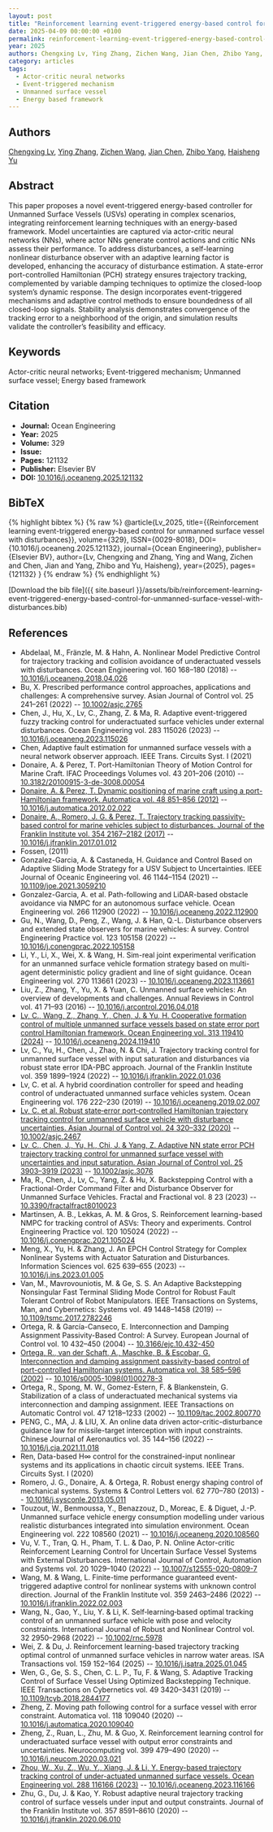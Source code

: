 ```yaml
---
layout: post
title: "Reinforcement learning event-triggered energy-based control for unmanned surface vessel with disturbances"
date: 2025-04-09 00:00:00 +0100
permalink: reinforcement-learning-event-triggered-energy-based-control-for-unmanned-surface-vessel-with-disturbances
year: 2025
authors: Chengxing Lv, Ying Zhang, Zichen Wang, Jian Chen, Zhibo Yang, Haisheng Yu
category: articles
tags:
  - Actor-critic neural networks
  - Event-triggered mechanism
  - Unmanned surface vessel
  - Energy based framework
---
```

 
## Authors
[Chengxing Lv](authors/chengxing-lv), [Ying Zhang](authors/ying-zhang), [Zichen Wang](authors/zichen-wang), [Jian Chen](authors/jian-chen), [Zhibo Yang](authors/zhibo-yang), [Haisheng Yu](authors/haisheng-yu)
 
## Abstract
This paper proposes a novel event-triggered energy-based controller for Unmanned Surface Vessels (USVs) operating in complex scenarios, integrating reinforcement learning techniques with an energy-based framework. Model uncertainties are captured via actor-critic neural networks (NNs), where actor NNs generate control actions and critic NNs assess their performance. To address disturbances, a self-learning nonlinear disturbance observer with an adaptive learning factor is developed, enhancing the accuracy of disturbance estimation. A state-error port-controlled Hamiltonian (PCH) strategy ensures trajectory tracking, complemented by variable damping techniques to optimize the closed-loop system’s dynamic response. The design incorporates event-triggered mechanisms and adaptive control methods to ensure boundedness of all closed-loop signals. Stability analysis demonstrates convergence of the tracking error to a neighborhood of the origin, and simulation results validate the controller’s feasibility and efficacy.
 
## Keywords
Actor-critic neural networks; Event-triggered mechanism; Unmanned surface vessel; Energy based framework
 
## Citation
- **Journal:** Ocean Engineering
- **Year:** 2025
- **Volume:** 329
- **Issue:** 
- **Pages:** 121132
- **Publisher:** Elsevier BV
- **DOI:** [10.1016/j.oceaneng.2025.121132](https://doi.org/10.1016/j.oceaneng.2025.121132)
 
## BibTeX
{% highlight bibtex %}
{% raw %}
@article{Lv_2025,
  title={{Reinforcement learning event-triggered energy-based control for unmanned surface vessel with disturbances}},
  volume={329},
  ISSN={0029-8018},
  DOI={10.1016/j.oceaneng.2025.121132},
  journal={Ocean Engineering},
  publisher={Elsevier BV},
  author={Lv, Chengxing and Zhang, Ying and Wang, Zichen and Chen, Jian and Yang, Zhibo and Yu, Haisheng},
  year={2025},
  pages={121132}
}
{% endraw %}
{% endhighlight %}
 
[Download the bib file]({{ site.baseurl }}/assets/bib/reinforcement-learning-event-triggered-energy-based-control-for-unmanned-surface-vessel-with-disturbances.bib)
 
## References
- Abdelaal, M., Fränzle, M. & Hahn, A. Nonlinear Model Predictive Control for trajectory tracking and collision avoidance of underactuated vessels with disturbances. Ocean Engineering vol. 160 168–180 (2018) -- [10.1016/j.oceaneng.2018.04.026](https://doi.org/10.1016/j.oceaneng.2018.04.026)
- Bu, X. Prescribed performance control approaches, applications and challenges: A comprehensive survey. Asian Journal of Control vol. 25 241–261 (2022) -- [10.1002/asjc.2765](https://doi.org/10.1002/asjc.2765)
- Chen, J., Hu, X., Lv, C., Zhang, Z. & Ma, R. Adaptive event-triggered fuzzy tracking control for underactuated surface vehicles under external disturbances. Ocean Engineering vol. 283 115026 (2023) -- [10.1016/j.oceaneng.2023.115026](https://doi.org/10.1016/j.oceaneng.2023.115026)
- Chen, Adaptive fault estimation for unmanned surface vessels with a neural network observer approach. IEEE Trans. Circuits Syst. I (2021)
- Donaire, A. & Perez, T. Port-Hamiltonian Theory of Motion Control for Marine Craft. IFAC Proceedings Volumes vol. 43 201–206 (2010) -- [10.3182/20100915-3-de-3008.00054](https://doi.org/10.3182/20100915-3-de-3008.00054)
- [Donaire, A. & Perez, T. Dynamic positioning of marine craft using a port-Hamiltonian framework. Automatica vol. 48 851–856 (2012)](dynamic-positioning-of-marine-craft-using-a-port-hamiltonian-framework) -- [10.1016/j.automatica.2012.02.022](https://doi.org/10.1016/j.automatica.2012.02.022)
- [Donaire, A., Romero, J. G. & Perez, T. Trajectory tracking passivity-based control for marine vehicles subject to disturbances. Journal of the Franklin Institute vol. 354 2167–2182 (2017)](trajectory-tracking-passivity-based-control-for-marine-vehicles-subject-to-disturbances) -- [10.1016/j.jfranklin.2017.01.012](https://doi.org/10.1016/j.jfranklin.2017.01.012)
- Fossen, (2011)
- Gonzalez-Garcia, A. & Castaneda, H. Guidance and Control Based on Adaptive Sliding Mode Strategy for a USV Subject to Uncertainties. IEEE Journal of Oceanic Engineering vol. 46 1144–1154 (2021) -- [10.1109/joe.2021.3059210](https://doi.org/10.1109/joe.2021.3059210)
- Gonzalez-Garcia, A. et al. Path-following and LiDAR-based obstacle avoidance via NMPC for an autonomous surface vehicle. Ocean Engineering vol. 266 112900 (2022) -- [10.1016/j.oceaneng.2022.112900](https://doi.org/10.1016/j.oceaneng.2022.112900)
- Gu, N., Wang, D., Peng, Z., Wang, J. & Han, Q.-L. Disturbance observers and extended state observers for marine vehicles: A survey. Control Engineering Practice vol. 123 105158 (2022) -- [10.1016/j.conengprac.2022.105158](https://doi.org/10.1016/j.conengprac.2022.105158)
- Li, Y., Li, X., Wei, X. & Wang, H. Sim-real joint experimental verification for an unmanned surface vehicle formation strategy based on multi-agent deterministic policy gradient and line of sight guidance. Ocean Engineering vol. 270 113661 (2023) -- [10.1016/j.oceaneng.2023.113661](https://doi.org/10.1016/j.oceaneng.2023.113661)
- Liu, Z., Zhang, Y., Yu, X. & Yuan, C. Unmanned surface vehicles: An overview of developments and challenges. Annual Reviews in Control vol. 41 71–93 (2016) -- [10.1016/j.arcontrol.2016.04.018](https://doi.org/10.1016/j.arcontrol.2016.04.018)
- [Lv, C., Wang, Z., Zhang, Y., Chen, J. & Yu, H. Cooperative formation control of multiple unmanned surface vessels based on state error port control Hamiltonian framework. Ocean Engineering vol. 313 119410 (2024)](cooperative-formation-control-of-multiple-unmanned-surface-vessels-based-on-state-error-port-control-hamiltonian-framework) -- [10.1016/j.oceaneng.2024.119410](https://doi.org/10.1016/j.oceaneng.2024.119410)
- Lv, C., Yu, H., Chen, J., Zhao, N. & Chi, J. Trajectory tracking control for unmanned surface vessel with input saturation and disturbances via robust state error IDA-PBC approach. Journal of the Franklin Institute vol. 359 1899–1924 (2022) -- [10.1016/j.jfranklin.2022.01.036](https://doi.org/10.1016/j.jfranklin.2022.01.036)
- Lv, C. et al. A hybrid coordination controller for speed and heading control of underactuated unmanned surface vehicles system. Ocean Engineering vol. 176 222–230 (2019) -- [10.1016/j.oceaneng.2019.02.007](https://doi.org/10.1016/j.oceaneng.2019.02.007)
- [Lv, C. et al. Robust state‐error port‐controlled Hamiltonian trajectory tracking control for unmanned surface vehicle with disturbance uncertainties. Asian Journal of Control vol. 24 320–332 (2020)](robust-state-error-port-controlled-hamiltonian-trajectory-tracking-control-for-unmanned-surface-vehicle-with-disturbance-uncertainties) -- [10.1002/asjc.2467](https://doi.org/10.1002/asjc.2467)
- [Lv, C., Chen, J., Yu, H., Chi, J. & Yang, Z. Adaptive NN state error PCH trajectory tracking control for unmanned surface vessel with uncertainties and input saturation. Asian Journal of Control vol. 25 3903–3919 (2023)](adaptive-nn-state-error-pch-trajectory-tracking-control-for-unmanned-surface-vessel-with-uncertainties-and-input-saturation) -- [10.1002/asjc.3076](https://doi.org/10.1002/asjc.3076)
- Ma, R., Chen, J., Lv, C., Yang, Z. & Hu, X. Backstepping Control with a Fractional-Order Command Filter and Disturbance Observer for Unmanned Surface Vehicles. Fractal and Fractional vol. 8 23 (2023) -- [10.3390/fractalfract8010023](https://doi.org/10.3390/fractalfract8010023)
- Martinsen, A. B., Lekkas, A. M. & Gros, S. Reinforcement learning-based NMPC for tracking control of ASVs: Theory and experiments. Control Engineering Practice vol. 120 105024 (2022) -- [10.1016/j.conengprac.2021.105024](https://doi.org/10.1016/j.conengprac.2021.105024)
- Meng, X., Yu, H. & Zhang, J. An EPCH Control Strategy for Complex Nonlinear Systems with Actuator Saturation and Disturbances. Information Sciences vol. 625 639–655 (2023) -- [10.1016/j.ins.2023.01.005](https://doi.org/10.1016/j.ins.2023.01.005)
- Van, M., Mavrovouniotis, M. & Ge, S. S. An Adaptive Backstepping Nonsingular Fast Terminal Sliding Mode Control for Robust Fault Tolerant Control of Robot Manipulators. IEEE Transactions on Systems, Man, and Cybernetics: Systems vol. 49 1448–1458 (2019) -- [10.1109/tsmc.2017.2782246](https://doi.org/10.1109/tsmc.2017.2782246)
- Ortega, R. & García-Canseco, E. Interconnection and Damping Assignment Passivity-Based Control: A Survey. European Journal of Control vol. 10 432–450 (2004) -- [10.3166/ejc.10.432-450](https://doi.org/10.3166/ejc.10.432-450)
- [Ortega, R., van der Schaft, A., Maschke, B. & Escobar, G. Interconnection and damping assignment passivity-based control of port-controlled Hamiltonian systems. Automatica vol. 38 585–596 (2002)](interconnection-and-damping-assignment-passivity-based-control-of-port-controlled-hamiltonian-systems) -- [10.1016/s0005-1098(01)00278-3](https://doi.org/10.1016/s0005-1098(01)00278-3)
- Ortega, R., Spong, M. W., Gomez-Estern, F. & Blankenstein, G. Stabilization of a class of underactuated mechanical systems via interconnection and damping assignment. IEEE Transactions on Automatic Control vol. 47 1218–1233 (2002) -- [10.1109/tac.2002.800770](https://doi.org/10.1109/tac.2002.800770)
- PENG, C., MA, J. & LIU, X. An online data driven actor-critic-disturbance guidance law for missile-target interception with input constraints. Chinese Journal of Aeronautics vol. 35 144–156 (2022) -- [10.1016/j.cja.2021.11.018](https://doi.org/10.1016/j.cja.2021.11.018)
- Ren, Data-based H∞ control for the constrained-input nonlinear systems and its applications in chaotic circuit systems. IEEE Trans. Circuits Syst. I (2020)
- Romero, J. G., Donaire, A. & Ortega, R. Robust energy shaping control of mechanical systems. Systems &amp; Control Letters vol. 62 770–780 (2013) -- [10.1016/j.sysconle.2013.05.011](https://doi.org/10.1016/j.sysconle.2013.05.011)
- Touzout, W., Benmoussa, Y., Benazzouz, D., Moreac, E. & Diguet, J.-P. Unmanned surface vehicle energy consumption modelling under various realistic disturbances integrated into simulation environment. Ocean Engineering vol. 222 108560 (2021) -- [10.1016/j.oceaneng.2020.108560](https://doi.org/10.1016/j.oceaneng.2020.108560)
- Vu, V. T., Tran, Q. H., Pham, T. L. & Dao, P. N. Online Actor-critic Reinforcement Learning Control for Uncertain Surface Vessel Systems with External Disturbances. International Journal of Control, Automation and Systems vol. 20 1029–1040 (2022) -- [10.1007/s12555-020-0809-7](https://doi.org/10.1007/s12555-020-0809-7)
- Wang, M. & Wang, L. Finite-time performance guaranteed event-triggered adaptive control for nonlinear systems with unknown control direction. Journal of the Franklin Institute vol. 359 2463–2486 (2022) -- [10.1016/j.jfranklin.2022.02.003](https://doi.org/10.1016/j.jfranklin.2022.02.003)
- Wang, N., Gao, Y., Liu, Y. & Li, K. Self‐learning‐based optimal tracking control of an unmanned surface vehicle with pose and velocity constraints. International Journal of Robust and Nonlinear Control vol. 32 2950–2968 (2022) -- [10.1002/rnc.5978](https://doi.org/10.1002/rnc.5978)
- Wei, Z. & Du, J. Reinforcement learning-based trajectory tracking optimal control of unmanned surface vehicles in narrow water areas. ISA Transactions vol. 159 152–164 (2025) -- [10.1016/j.isatra.2025.01.045](https://doi.org/10.1016/j.isatra.2025.01.045)
- Wen, G., Ge, S. S., Chen, C. L. P., Tu, F. & Wang, S. Adaptive Tracking Control of Surface Vessel Using Optimized Backstepping Technique. IEEE Transactions on Cybernetics vol. 49 3420–3431 (2019) -- [10.1109/tcyb.2018.2844177](https://doi.org/10.1109/tcyb.2018.2844177)
- Zheng, Z. Moving path following control for a surface vessel with error constraint. Automatica vol. 118 109040 (2020) -- [10.1016/j.automatica.2020.109040](https://doi.org/10.1016/j.automatica.2020.109040)
- Zheng, Z., Ruan, L., Zhu, M. & Guo, X. Reinforcement learning control for underactuated surface vessel with output error constraints and uncertainties. Neurocomputing vol. 399 479–490 (2020) -- [10.1016/j.neucom.2020.03.021](https://doi.org/10.1016/j.neucom.2020.03.021)
- [Zhou, W., Xu, Z., Wu, Y., Xiang, J. & Li, Y. Energy-based trajectory tracking control of under-actuated unmanned surface vessels. Ocean Engineering vol. 288 116166 (2023)](energy-based-trajectory-tracking-control-of-under-actuated-unmanned-surface-vessels) -- [10.1016/j.oceaneng.2023.116166](https://doi.org/10.1016/j.oceaneng.2023.116166)
- Zhu, G., Du, J. & Kao, Y. Robust adaptive neural trajectory tracking control of surface vessels under input and output constraints. Journal of the Franklin Institute vol. 357 8591–8610 (2020) -- [10.1016/j.jfranklin.2020.06.010](https://doi.org/10.1016/j.jfranklin.2020.06.010)

